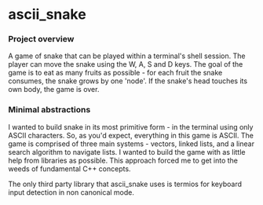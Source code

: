 # ascii_snake

### Project overview
A game of snake that can be played within a terminal's shell session. The player can move the snake using the W, A, S and D keys. The goal of the game is to eat as many fruits as possible - for each fruit the snake consumes, the snake grows by one 'node'. If the snake's head touches its own body, the game is over.

### Minimal abstractions
I wanted to build snake in its most primitive form - in the terminal using only ASCII characters. So, as you'd expect, everything in this game is ASCII. The game is comprised of three main systems - vectors, linked lists, and a linear search algorithm to navigate lists. I wanted to build the game with as little help from libraries as possible. This approach forced me to get into the weeds of fundamental C++ concepts.

The only third party library that ascii_snake uses is termios for keyboard input detection in non canonical mode.
